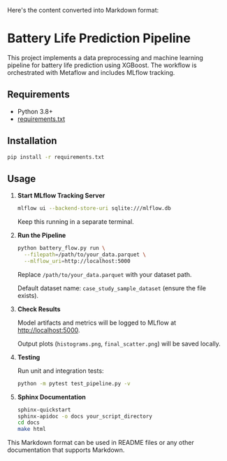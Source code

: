 Here's the content converted into Markdown format:

# Battery Life Prediction Pipeline

This project implements a data preprocessing and machine learning pipeline for battery life prediction using XGBoost. The workflow is orchestrated with Metaflow and includes MLflow tracking.

## Requirements
- Python 3.8+
- [requirements.txt](./requirements.txt)

## Installation
```bash
pip install -r requirements.txt
```

## Usage

1. **Start MLflow Tracking Server**

   ```bash
   mlflow ui --backend-store-uri sqlite:///mlflow.db
   ```
   Keep this running in a separate terminal.

2. **Run the Pipeline**

   ```bash
   python battery_flow.py run \
     --filepath=/path/to/your_data.parquet \
     --mlflow_uri=http://localhost:5000
   ```
   Replace `/path/to/your_data.parquet` with your dataset path.

   Default dataset name: `case_study_sample_dataset` (ensure the file exists).

3. **Check Results**

   Model artifacts and metrics will be logged to MLflow at [http://localhost:5000](http://localhost:5000).

   Output plots (`histograms.png`, `final_scatter.png`) will be saved locally.

4. **Testing**

   Run unit and integration tests:

   ```bash
   python -m pytest test_pipeline.py -v
   ```

5. **Sphinx Documentation**

   ```bash
   sphinx-quickstart
   sphinx-apidoc -o docs your_script_directory
   cd docs
   make html
   ```

This Markdown format can be used in README files or any other documentation that supports Markdown.